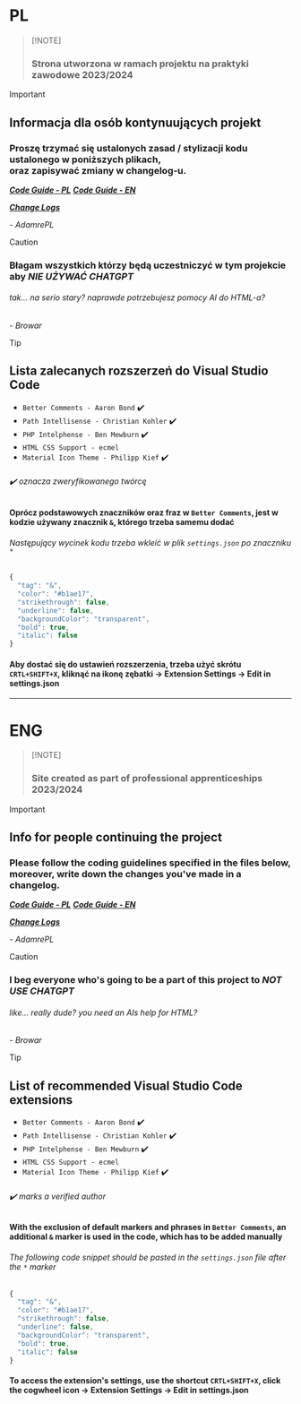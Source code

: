 # PL
>
> [!NOTE]
>
> ### Strona utworzona w ramach projektu na praktyki zawodowe 2023/2024

> [!IMPORTANT]
>
> ## Informacja dla osób kontynuujących projekt
>
> ### Proszę trzymać się ustalonych zasad / stylizacji kodu ustalonego w poniższych plikach,<br>oraz zapisywać zmiany w changelog-u.
>
> ***[Code Guide - PL](code-rules.pl.md "Standard kodowania tego projektu")***
> ***[Code Guide - EN](code-rules.en.md "This projects coding standard")***
>
> ***[Change Logs](CHANGELOG.md "Zmiany oraz aktualizacjie w projektu")***
> 
> *- AdamrePL*

> [!CAUTION]
>
> ### Błagam wszystkich którzy będą uczestniczyć w tym projekcie aby ***NIE UŻYWAĆ CHATGPT***
>
> ###### tak... na serio stary? naprawde potrzebujesz pomocy AI do HTML-a?
>
> *- Browar*

> [!TIP]
>
> ## Lista zalecanych rozszerzeń do Visual Studio Code
>
> - `Better Comments - Aaron Bond` :heavy_check_mark:
> - `Path Intellisense - Christian Kohler` :heavy_check_mark:
> - `PHP Intelphense - Ben Mewburn` :heavy_check_mark:
> - `HTML CSS Support - ecmel`
> - `Material Icon Theme - Philipp Kief` ✔️
>
> ###### :heavy_check_mark: oznacza zweryfikowanego twórcę
>
> #### Oprócz podstawowych znaczników oraz fraz w `Better Comments`, jest w kodzie używany znacznik `&`, którego trzeba samemu dodać
>
> ###### Następujący wycinek kodu trzeba wkleić w plik `settings.json` po znaczniku `*`
>
> ```javascript
> {
>   "tag": "&",
>   "color": "#b1ae17",
>   "strikethrough": false,
>   "underline": false,
>   "backgroundColor": "transparent",
>   "bold": true,
>   "italic": false
> }
> ```
>
>#### Aby dostać się do ustawień rozszerzenia, trzeba użyć skrótu `CRTL+SHIFT+X`, kliknąć na ikonę zębatki -> Extension Settings -> Edit in settings.json

------

# ENG
>
> [!NOTE]
>
> ### Site created as part of professional apprenticeships 2023/2024

> [!IMPORTANT]
>
> ## Info for people continuing the project
>
> ### Please follow the coding guidelines specified in the files below,<br>moreover, write down the changes you've made in a changelog.
>
> ***[Code Guide - PL](code-rules.pl.md "Standard kodowania tego projektu")***
> ***[Code Guide - EN](code-rules.en.md "This projects coding standard")***
>
> ***[Change Logs](CHANGELOG.md "Changes and updates in the project")***
> 
> *- AdamrePL*

> [!CAUTION]
>
> ### I beg everyone who's going to be a part of this project to ***NOT USE CHATGPT***
>
> ###### like... really dude? you need an AIs help for HTML?
>
> *- Browar*

> [!TIP]
>
> ## List of recommended Visual Studio Code extensions
>
> - `Better Comments - Aaron Bond` :heavy_check_mark:
> - `Path Intellisense - Christian Kohler` :heavy_check_mark:
> - `PHP Intelphense - Ben Mewburn` :heavy_check_mark:
> - `HTML CSS Support - ecmel`
> - `Material Icon Theme - Philipp Kief` ✔️
>
> ###### :heavy_check_mark: marks a verified author
>
> #### With the exclusion of default markers and phrases in `Better Comments`, an additional `&` marker is used in the code, which has to be added manually
>
> ###### The following code snippet should be pasted in the `settings.json` file after the `*` marker
>
> ```javascript
> {
>   "tag": "&",
>   "color": "#b1ae17",
>   "strikethrough": false,
>   "underline": false,
>   "backgroundColor": "transparent",
>   "bold": true,
>   "italic": false
> }
> ```
>
>#### To access the extension's settings, use the shortcut `CRTL+SHIFT+X`, click the cogwheel icon -> Extension Settings -> Edit in settings.json
